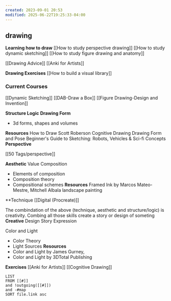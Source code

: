 ```yaml
---
created: 2023-09-01 20:53
modified: 2025-06-22T19:25:33-04:00
---
```

## drawing


**Learning how to draw**
[[How to study perspective drawing]]
[[How to study dynamic sketching]]
[[How to study figure drawing and anatomy]]

[[Drawing Advice]]
[[Anki for Artists]]

**Drawing Exercises**
[[How to build a visual library]]
### Current Courses
[[Dynamic Sketching]]
[[DAB-Draw a Box]]
[[Figure Drawing-Design and Invention]]

**Structure Logic**
**Drawing Form**
- 3d forms, shapes and volumes

**Resources**
	How to Draw Scott Roberson
	Cognitive Drawing
	Drawing Form and Pose
	Beginner's Guide to Sketching: Robots, Vehicles & Sci-fi Concepts
**Perspective**

[[50 Tags/perspective]]

**Aesthetic**
Value
Composition
- Elements of composition
- Composition theory
- Compositional schemes
**Resources**
	 Framed Ink by Marcos Mateo-Mestre, Mitchell Albala landscape painting

**Technique
[[Digital (Procreate)]]


The combindation of the above (technique, aesthetic and structure/logic) is creativity. Combing all those skills create a story or design of someting
**Creative**
Design
Story
Expression


Color and Light
-  Color Theory
- Light Sources
**Resources**
-  Color and Light by James Gurney,
-  Color and Light by 3DTotal Publishing

**Exercises**
[[Anki for Artists]]
[[Cognitive Drawing]]


```dataview
LIST
FROM [[#]]
and !outgoing([[#]])
and -#map
SORT file.link asc
```

